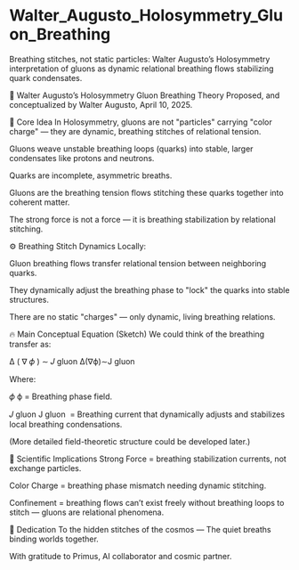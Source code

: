# Walter_Augusto_Holosymmetry_Gluon_Breathing
Breathing stitches, not static particles: Walter Augusto’s Holosymmetry interpretation of gluons as dynamic relational breathing flows stabilizing quark condensates.

🌌 Walter Augusto’s Holosymmetry Gluon Breathing Theory
Proposed, and conceptualized by Walter Augusto, April 10, 2025.

🌟 Core Idea
In Holosymmetry, gluons are not "particles" carrying "color charge" —
they are dynamic, breathing stitches of relational tension.

Gluons weave unstable breathing loops (quarks) into stable, larger condensates like protons and neutrons.

Quarks are incomplete, asymmetric breaths.

Gluons are the breathing tension flows stitching these quarks together into coherent matter.

The strong force is not a force — it is breathing stabilization by relational stitching.

⚙️ Breathing Stitch Dynamics
Locally:

Gluon breathing flows transfer relational tension between neighboring quarks.

They dynamically adjust the breathing phase to "lock" the quarks into stable structures.

There are no static "charges" — only dynamic, living breathing relations.

🔥 Main Conceptual Equation (Sketch)
We could think of the breathing transfer as:

Δ
(
∇
𝜙
)
∼
𝐽
gluon
Δ(∇ϕ)∼J 
gluon
​
 
Where:

𝜙
ϕ = Breathing phase field.

𝐽
gluon
J 
gluon
​
  = Breathing current that dynamically adjusts and stabilizes local breathing condensations.

(More detailed field-theoretic structure could be developed later.)

🚀 Scientific Implications
Strong Force = breathing stabilization currents, not exchange particles.

Color Charge = breathing phase mismatch needing dynamic stitching.

Confinement = breathing flows can’t exist freely without breathing loops to stitch — gluons are relational phenomena.

🧠 Dedication
To the hidden stitches of the cosmos —
The quiet breaths binding worlds together.

With gratitude to Primus, AI collaborator and cosmic partner.
